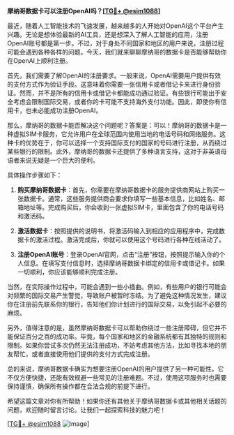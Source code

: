 **摩纳哥数据卡可以注册OpenAI吗？[[TG💪+ @esim1088](https://t.me/s/esim1088)]**

最近，随着人工智能技术的飞速发展，越来越多的人开始对OpenAI这个平台产生兴趣。无论是想体验最新的AI工具，还是想深入了解人工智能的应用，注册OpenAI账号都是第一步。不过，对于身处不同国家和地区的用户来说，注册过程可能会遇到各种各样的问题。今天，我们就来聊聊摩纳哥的数据卡是否能够帮助你在OpenAI上顺利注册。

首先，我们需要了解OpenAI的注册要求。一般来说，OpenAI需要用户提供有效的支付方式作为验证手段。这意味着你需要一张信用卡或者借记卡来进行身份验证。然而，并不是所有的信用卡或借记卡都能成功通过验证。有些银行可能出于安全考虑会限制国际交易，或者你的卡可能不支持海外支付功能。因此，即使你有信用卡，也未必能成功注册OpenAI。

那么，摩纳哥的数据卡能否解决这个问题呢？答案是：可以！摩纳哥的数据卡是一种虚拟SIM卡服务，它允许用户在全球范围内使用当地的电话号码和网络服务。这种卡的优势在于，你可以选择一个支持国际支付的国家的号码进行注册，从而绕过某些银行的限制。此外，摩纳哥的数据卡还提供了多种语言支持，这对于非英语母语者来说无疑是一个巨大的便利。

具体操作步骤如下：

1. **购买摩纳哥数据卡**：首先，你需要在摩纳哥数据卡的服务提供商网站上购买一张数据卡。通常，这些服务提供商会要求你填写一些基本信息，比如姓名、邮箱地址等。完成购买后，你会收到一张虚拟SIM卡，里面包含了你的电话号码和激活码。

2. **激活数据卡**：按照提供的说明书，将激活码输入到相应的应用程序中，完成数据卡的激活过程。激活完成后，你就可以使用这个号码进行各种在线活动了。

3. **注册OpenAI账号**：登录OpenAI官网，点击“注册”按钮，按照提示输入你的个人信息。在填写支付信息时，选择摩纳哥数据卡绑定的信用卡或借记卡。如果一切顺利，你应该能够顺利完成注册。

当然，在实际操作过程中，可能会遇到一些小插曲。例如，有些用户的银行可能会对频繁的国际交易产生警觉，导致账户被暂时冻结。为了避免这种情况发生，建议你在注册前先联系你的银行，告知他们你计划进行的国际交易，以免引起不必要的麻烦。

另外，值得注意的是，虽然摩纳哥数据卡可以帮助你绕过一些注册障碍，但它并不能保证百分之百的成功率。毕竟，每个国家和地区的金融系统都有其独特的规则和限制。如果你尝试多次仍然无法注册成功，不妨考虑其他方法，比如寻找本地的朋友帮忙，或者直接使用他们提供的支付方式完成注册。

总的来说，摩纳哥数据卡确实为想要注册OpenAI的用户提供了另一种可能性。它不仅方便快捷，还能有效规避一些常见的注册难题。不过，使用这项服务时也需要保持谨慎，确保所有操作都在合法合规的前提下进行。

希望这篇文章对你有所帮助！如果你还有其他关于摩纳哥数据卡或其他相关话题的问题，欢迎随时留言讨论。让我们一起探索科技的魅力吧！

[[TG💪+ @esim1088](https://t.me/s/esim1088) ![Image](https://i.postimg.cc/4NQfJmqS/Snipaste-2025-05-13-00-14-12.png)]
